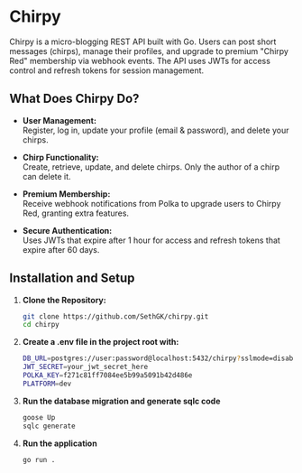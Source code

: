 # Chirpy

Chirpy is a micro-blogging REST API built with Go. Users can post short messages (chirps), manage their profiles, and upgrade to premium "Chirpy Red" membership via webhook events. The API uses JWTs for access control and refresh tokens for session management.

## What Does Chirpy Do?

- **User Management:**  
  Register, log in, update your profile (email & password), and delete your chirps.
- **Chirp Functionality:**  
  Create, retrieve, update, and delete chirps. Only the author of a chirp can delete it.

- **Premium Membership:**  
  Receive webhook notifications from Polka to upgrade users to Chirpy Red, granting extra features.
- **Secure Authentication:**  
  Uses JWTs that expire after 1 hour for access and refresh tokens that expire after 60 days.

## Installation and Setup

1. **Clone the Repository:**
   ```bash
   git clone https://github.com/SethGK/chirpy.git
   cd chirpy

2. **Create a .env file in the project root with:**
    ```bash
    DB_URL=postgres://user:password@localhost:5432/chirpy?sslmode=disable
    JWT_SECRET=your_jwt_secret_here
    POLKA_KEY=f271c81ff7084ee5b99a5091b42d486e
    PLATFORM=dev

3. **Run the database migration and generate sqlc code**
    ```bash
    goose Up
    sqlc generate

4. **Run the application**
    ```bash
    go run .

